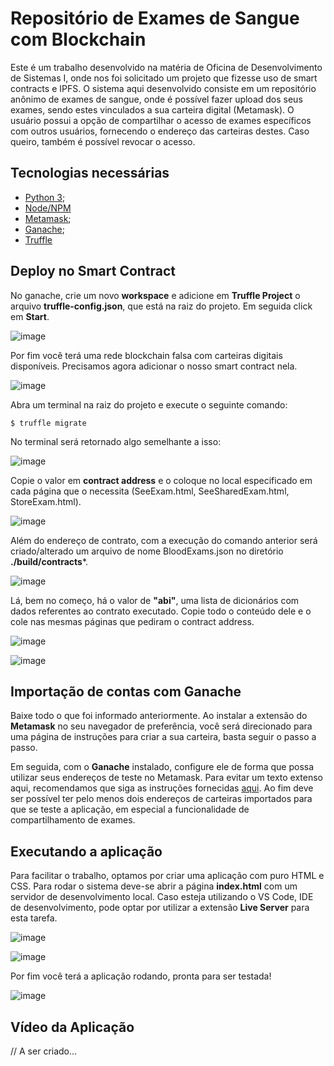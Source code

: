 # Repositório de Exames de Sangue com Blockchain

Este é um trabalho desenvolvido na matéria de Oficina de Desenvolvimento de Sistemas I, onde nos foi solicitado um projeto que fizesse uso de smart contracts e IPFS.
O sistema aqui desenvolvido consiste em um repositório anônimo de exames de sangue, onde é possível fazer upload dos seus exames, sendo estes vinculados a sua carteira digital (Metamask). O usuário possui a opção de compartilhar o acesso de exames específicos com outros usuários, fornecendo o endereço das carteiras destes. Caso queiro, também é possível revocar o acesso.

## Tecnologias necessárias

 - [Python 3](https://www.python.org/downloads/);
 - [Node/NPM](https://nodejs.org/en/download/package-manager)
 - [Metamask](https://metamask.io/);
 - [Ganache](https://archive.trufflesuite.com/ganache/);
 - [Truffle](https://archive.trufflesuite.com/docs/truffle/how-to/install/)


## Deploy no Smart Contract
No ganache, crie um novo **workspace** e adicione em **Truffle Project** o arquivo **truffle-config.json**, que está na raiz do projeto. Em seguida click em **Start**.

![image](https://github.com/user-attachments/assets/8a0874bb-fae1-46e1-81d2-791dbf688d70)

Por fim você terá uma rede blockchain falsa com carteiras digitais disponíveis. Precisamos agora adicionar o nosso smart contract nela.

![image](https://github.com/user-attachments/assets/52c7e2ee-d860-4162-8f28-4da186fead56)

Abra um terminal na raiz do projeto e execute o seguinte comando:

    $ truffle migrate

No terminal será retornado algo semelhante a isso:

![image](https://github.com/user-attachments/assets/48df0d04-6baa-4f14-ac23-3221920449cb)

Copie o valor em **contract address** e o coloque no local especificado em cada página que o necessita (SeeExam.html, SeeSharedExam.html, StoreExam.html).

![image](https://github.com/user-attachments/assets/104ed8e6-c3e2-4b6c-8554-043842153bee)

Além do endereço de contrato, com a execução do comando anterior será criado/alterado um arquivo de nome BloodExams.json no diretório **./build/contracts***.

![image](https://github.com/user-attachments/assets/4cbeb41b-b5c0-4e13-b1dd-59dc9cd140ea)

Lá, bem no começo, há o valor de **"abi"**, uma lista de dicionários com dados referentes ao contrato executado. Copie todo o conteúdo dele e o cole nas mesmas páginas que pediram o contract address.

![image](https://github.com/user-attachments/assets/aa4ce28e-a187-4caf-a20c-d5f7b736dff4)

![image](https://github.com/user-attachments/assets/94bef87c-29fe-4a48-9304-ac75dc984015)

## Importação de contas com Ganache

Baixe todo o que foi informado anteriormente. Ao instalar a extensão do **Metamask** no seu navegador de preferência, você será direcionado para uma página de instruções para criar a sua carteira, basta seguir o passo a passo.

Em seguida, com o **Ganache** instalado, configure ele de forma que possa utilizar seus endereços de teste no Metamask. Para evitar um texto extenso aqui, recomendamos que siga as instruções fornecidas [aqui](https://docs.cranq.io/web-3/setting-up-ganache-with-metamask). Ao fim deve ser possível ter pelo menos dois endereços de carteiras importados para que se teste a aplicação, em especial a funcionalidade de compartilhamento de exames.

## Executando a aplicação

Para facilitar o trabalho, optamos por criar uma aplicação com puro HTML e CSS. Para rodar o sistema deve-se abrir a página **index.html** com um servidor de desenvolvimento local. Caso esteja utilizando o VS Code, IDE de desenvolvimento, pode optar por utilizar a extensão **Live Server** para esta tarefa.

![image](https://github.com/user-attachments/assets/f55415b0-9848-4cb3-9878-5d5da08211bf)

![image](https://github.com/user-attachments/assets/1da9ee6d-1ede-4863-8851-817d7905b629)

Por fim você terá a aplicação rodando, pronta para ser testada!

![image](https://github.com/user-attachments/assets/b9adb70a-3f81-4f73-9834-4100974f8f5b)

## Vídeo da Aplicação
// A ser criado...
